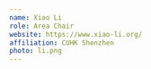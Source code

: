```yaml
---
name: Xiao Li
role: Area Chair
website: https://www.xiao-li.org/
affiliation: CUHK Shenzhen
photo: li.png
---
```

